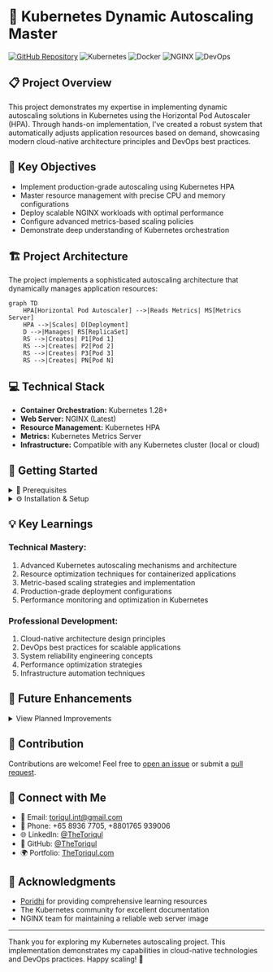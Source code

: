 # 🚀 Kubernetes Dynamic Autoscaling Master

[![GitHub Repository](https://img.shields.io/badge/GitHub-k8s--autoscaling-blue?style=flat&logo=github)](https://github.com/TheToriqul/k8s-autoscaling)
![Kubernetes](https://img.shields.io/badge/Kubernetes-326CE5?style=flat&logo=kubernetes&logoColor=white)
![Docker](https://img.shields.io/badge/Docker-2496ED?style=flat&logo=docker&logoColor=white)
![NGINX](https://img.shields.io/badge/NGINX-009639?style=flat&logo=nginx&logoColor=white)
![DevOps](https://img.shields.io/badge/DevOps-FF6C37?style=flat&logo=devops&logoColor=white)

## 📋 Project Overview

This project demonstrates my expertise in implementing dynamic autoscaling solutions in Kubernetes using the Horizontal Pod Autoscaler (HPA). Through hands-on implementation, I've created a robust system that automatically adjusts application resources based on demand, showcasing modern cloud-native architecture principles and DevOps best practices.

## 🎯 Key Objectives

- Implement production-grade autoscaling using Kubernetes HPA
- Master resource management with precise CPU and memory configurations
- Deploy scalable NGINX workloads with optimal performance
- Configure advanced metrics-based scaling policies
- Demonstrate deep understanding of Kubernetes orchestration

## 🏗️ Project Architecture

The project implements a sophisticated autoscaling architecture that dynamically manages application resources:

```mermaid
graph TD
    HPA[Horizontal Pod Autoscaler] -->|Reads Metrics| MS[Metrics Server]
    HPA -->|Scales| D[Deployment]
    D -->|Manages| RS[ReplicaSet]
    RS -->|Creates| P1[Pod 1]
    RS -->|Creates| P2[Pod 2]
    RS -->|Creates| P3[Pod 3]
    RS -->|Creates| PN[Pod N]
```

## 💻 Technical Stack

- **Container Orchestration:** Kubernetes 1.28+
- **Web Server:** NGINX (Latest)
- **Resource Management:** Kubernetes HPA
- **Metrics:** Kubernetes Metrics Server
- **Infrastructure:** Compatible with any Kubernetes cluster (local or cloud)

## 🚀 Getting Started

<details>
<summary>🐳 Prerequisites</summary>

- Kubernetes cluster (1.28+)
- kubectl CLI tool
- Metrics Server installed
- Basic understanding of Kubernetes concepts

</details>

<details>
<summary>⚙️ Installation & Setup</summary>

1. Clone the repository:
   ```bash
   git clone https://github.com/TheToriqul/k8s-autoscaling.git
   cd k8s-autoscaling
   ```

2. Deploy the NGINX application:
   ```bash
   kubectl apply -f nginx-deployment.yaml
   ```

3. Configure autoscaling:
   ```bash
   kubectl apply -f nginx-hpa.yaml
   ```

</details>

## 💡 Key Learnings

### Technical Mastery:

1. Advanced Kubernetes autoscaling mechanisms and architecture
2. Resource optimization techniques for containerized applications
3. Metric-based scaling strategies and implementation
4. Production-grade deployment configurations
5. Performance monitoring and optimization in Kubernetes

### Professional Development:

1. Cloud-native architecture design principles
2. DevOps best practices for scalable applications
3. System reliability engineering concepts
4. Performance optimization strategies
5. Infrastructure automation techniques

## 🔄 Future Enhancements

<details>
<summary>View Planned Improvements</summary>

1. Custom metrics implementation for more granular scaling
2. Integration with cloud provider-specific autoscaling features
3. Advanced monitoring and alerting setup
4. Performance benchmarking tools
5. Automated testing framework for scaling behaviors
6. Cost optimization analysis tools

</details>

## 🙌 Contribution

Contributions are welcome! Feel free to [open an issue](https://github.com/TheToriqul/k8s-autoscaling/issues) or submit a [pull request](https://github.com/TheToriqul/k8s-autoscaling/pulls).

## 📧 Connect with Me

- 📧 Email: toriqul.int@gmail.com
- 📱 Phone: +65 8936 7705, +8801765 939006
- 🌐 LinkedIn: [@TheToriqul](https://www.linkedin.com/in/thetoriqul/)
- 🐙 GitHub: [@TheToriqul](https://github.com/TheToriqul)
- 🌍 Portfolio: [TheToriqul.com](https://thetoriqul.com)

## 👏 Acknowledgments

- [Poridhi](https://devops.poridhi.io/) for providing comprehensive learning resources
- The Kubernetes community for excellent documentation
- NGINX team for maintaining a reliable web server image

---

Thank you for exploring my Kubernetes autoscaling project. This implementation demonstrates my capabilities in cloud-native technologies and DevOps practices. Happy scaling! 🚀